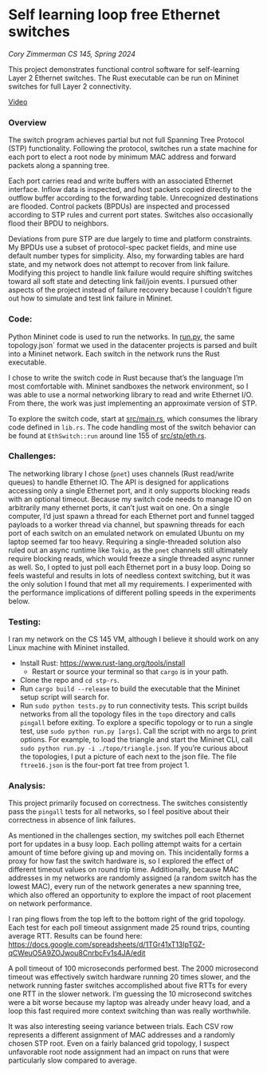 # Self learning loop free Ethernet switches

_Cory Zimmerman_
_CS 145, Spring 2024_

This project demonstrates functional control software for self-learning Layer 2 Ethernet switches. The Rust executable can be run on Mininet switches for full Layer 2 connectivity.

[Video](https://youtu.be/quDgQE4ZLNw?si=f-zVXcWzp9Vm02G9)

### Overview
The switch program achieves partial but not full Spanning Tree Protocol (STP) functionality. Following the protocol, switches run a state machine for each port to elect a root node by minimum MAC address and forward packets along a spanning tree.

Each port carries read and write buffers with an associated Ethernet interface. Inflow data is inspected, and host packets copied directly to the outflow buffer according to the forwarding table. Unrecognized destinations are flooded. Control packets (BPDUs) are inspected and processed according to STP rules and current port states. Switches also occasionally flood their BPDU to neighbors.

Deviations from pure STP are due largely to time and platform constraints. My BPDUs use a subset of protocol-spec packet fields, and mine use default number types for simplicity. Also, my forwarding tables are hard state, and my network does not attempt to recover from link failure. Modifying this project to handle link failure would require shifting switches toward all soft state and detecting link fail/join events. I pursued other aspects of the project instead of failure recovery because I couldn’t figure out how to simulate and test link failure in Mininet.

### Code:
Python Mininet code is used to run the networks. In [run.py](run.py), the same topology.json` format we used in the datacenter projects is parsed and built into a Mininet network. Each switch in the network runs the Rust executable.

I chose to write the switch code in Rust because that’s the language I’m most comfortable with. Mininet sandboxes the network environment, so I was able to use a normal networking library to read and write Ethernet I/O. From there, the work was just implementing an approximate version of STP.

To explore the switch code, start at [src/main.rs](src/main.rs), which consumes the library code defined in `lib.rs`. The code handling most of the switch behavior can be found at `EthSwitch::run` around line 155 of [src/stp/eth.rs](src/stp/eth.rs).

### Challenges:
The networking library I chose (`pnet`) uses channels (Rust read/write queues) to handle Ethernet IO. The API is designed for applications accessing only a single Ethernet port, and it only supports blocking reads with an optional timeout. Because my switch code needs to manage IO on arbitrarily many ethernet ports, it can’t just wait on one. On a single computer, I’d just spawn a thread for each Ethernet port and funnel tagged payloads to a  worker thread via channel, but spawning threads for each port of each switch on an emulated network on emulated Ubuntu on my laptop seemed far too heavy. Requiring a single-threaded solution also ruled out an async runtime like `Tokio`, as the `pnet` channels still ultimately require blocking reads, which would freeze a single threaded async runner as well. So, I opted to just poll each Ethernet port in a busy loop. Doing so feels wasteful and results in lots of needless context switching, but it was the only solution I found that met all my requirements. I experimented with the performance implications of different polling speeds in the experiments below.

### Testing:

I ran my network on the CS 145 VM, although I believe it should work on any Linux machine with Mininet installed.
- Install Rust: https://www.rust-lang.org/tools/install
	- Restart or source your terminal so that `cargo` is in your path.
- Clone the repo and `cd stp-rs`.
- Run `cargo build --release` to build the executable that the Mininet setup script will search for.
- Run `sudo python tests.py` to run connectivity tests. This script builds networks from all the topology files in the `topo` directory and calls `pingall` before exiting. To explore a specific topology or to run a single test, use `sudo python run.py [args]`. Call the script with no args to print options. For example, to load the triangle and start the Mininet CLI, call `sudo python run.py -i ./topo/triangle.json`. If you’re curious about the topologies, I put a picture of each next to the json file. The file `ftree16.json` is the four-port fat tree from project 1.

### Analysis:

This project primarily focused on correctness. The switches consistently pass the `pingall` tests for all networks, so I feel positive about their correctness in absence of link failures.

As mentioned in the challenges section, my switches poll each Ethernet port for updates in a busy loop. Each polling attempt waits for a certain amount of time before giving up and moving on. This incidentally forms a proxy for how fast the switch hardware is, so I explored the effect of different timeout values on round trip time. Additionally, because MAC addresses in my networks are randomly assigned (a random switch has the lowest MAC), every run of the network generates a new spanning tree, which also offered an opportunity to explore the impact of root placement on network performance.

I ran ping flows from the top left to the bottom right of the grid topology. Each test for each poll timeout assignment made 25 round trips, counting average RTT. Results can be found here: https://docs.google.com/spreadsheets/d/1TGr41xT13IpTGZ-qCWeuO5A9ZOJwou8CnrbcFv1s4JA/edit

A poll timeout of 100 microseconds performed best. The 2000 microsecond timeout was effectively switch hardware running 20 times slower, and the network running faster switches accomplished about five RTTs for every one RTT in the slower network. I’m guessing the 10 microsecond switches were a bit worse because my laptop was already under heavy load, and a loop this fast required more context switching than was really worthwhile.

It was also interesting seeing variance between trials. Each CSV row represents a different assignment of MAC addresses and a randomly chosen STP root. Even on a fairly balanced grid topology, I suspect unfavorable root node assignment had an impact on runs that were particularly slow compared to average. 
